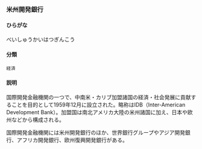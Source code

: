 <div style="display:none;">

## [あ行](securities-terms?id=あ行)
## [か行](securities-terms?id=か行)
## [さ行](securities-terms?id=さ行)
## [た行](securities-terms?id=た行)
## [な行](securities-terms?id=な行)
## [は行](securities-terms?id=は行)

</div>

### 米州開発銀行

#### ひらがな

べいしゅうかいはつぎんこう

#### 分類

`経済`

#### 説明

国際開発金融機関の一つで、中南米・カリブ加盟諸国の経済・社会発展に貢献することを目的として1959年12月に設立された。略称はIDB（Inter-American Development Bank）。加盟国は南北アメリカ大陸の米州諸国に加え、日本や欧州などから構成される。
 
国際開発金融機関には米州開発銀行のほか、世界銀行グループやアジア開発銀行、アフリカ開発銀行、欧州復興開発銀行がある。

<div style="display:none;">

## [ま行](securities-terms?id=ま行)
## [や行](securities-terms?id=や行)
## [ら行](securities-terms?id=ら行)
## [わ行](securities-terms?id=わ行)
## [英数字・記号](securities-terms?id=英数字・記号)

</div>


